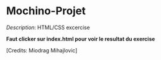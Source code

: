 # Mochino-Projet

*Description*: HTML/CSS excercise


**Faut clicker sur index.html pour voir le resultat du exercise**


[Credits: Miodrag Mihajlovic]
